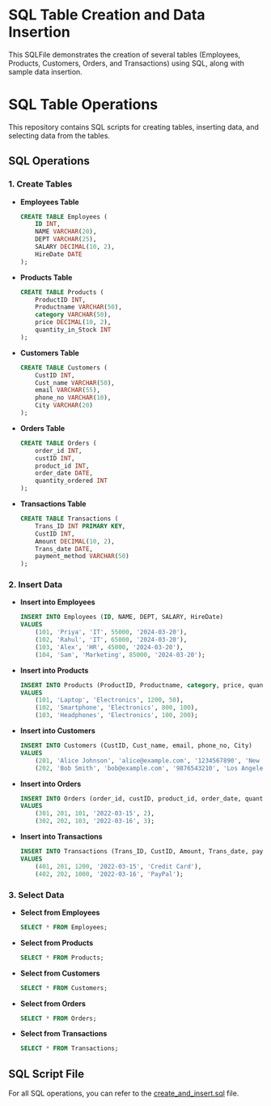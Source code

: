 # SQL Table Creation and Data Insertion

This SQLFile demonstrates the creation of several tables (Employees, Products, Customers, Orders, and Transactions) using SQL, along with sample data insertion.

# SQL Table Operations

This repository contains SQL scripts for creating tables, inserting data, and selecting data from the tables.

## SQL Operations

### 1. **Create Tables**

- **Employees Table**
    ```sql
    CREATE TABLE Employees (
        ID INT,
        NAME VARCHAR(20),
        DEPT VARCHAR(25),
        SALARY DECIMAL(10, 2),
        HireDate DATE
    );
    ```

- **Products Table**
    ```sql
    CREATE TABLE Products (
        ProductID INT,
        Productname VARCHAR(50),
        category VARCHAR(50),
        price DECIMAL(10, 2),
        quantity_in_Stock INT
    );
    ```

- **Customers Table**
    ```sql
    CREATE TABLE Customers (
        CustID INT,
        Cust_name VARCHAR(50),
        email VARCHAR(55),
        phone_no VARCHAR(10),
        City VARCHAR(20)
    );
    ```

- **Orders Table**
    ```sql
    CREATE TABLE Orders (
        order_id INT,
        custID INT,
        product_id INT,
        order_date DATE,
        quantity_ordered INT
    );
    ```

- **Transactions Table**
    ```sql
    CREATE TABLE Transactions (
        Trans_ID INT PRIMARY KEY,
        CustID INT,
        Amount DECIMAL(10, 2),
        Trans_date DATE,
        payment_method VARCHAR(50)
    );
    ```

### 2. **Insert Data**

- **Insert into Employees**
    ```sql
    INSERT INTO Employees (ID, NAME, DEPT, SALARY, HireDate)
    VALUES 
        (101, 'Priya', 'IT', 55000, '2024-03-20'),
        (102, 'Rahul', 'IT', 65000, '2024-03-20'),
        (103, 'Alex', 'HR', 45000, '2024-03-20'),
        (104, 'Sam', 'Marketing', 85000, '2024-03-20');
    ```

- **Insert into Products**
    ```sql
    INSERT INTO Products (ProductID, Productname, category, price, quantity_in_Stock)
    VALUES 
        (101, 'Laptop', 'Electronics', 1200, 50),
        (102, 'Smartphone', 'Electronics', 800, 100),
        (103, 'Headphones', 'Electronics', 100, 200);
    ```

- **Insert into Customers**
    ```sql
    INSERT INTO Customers (CustID, Cust_name, email, phone_no, City)
    VALUES 
        (201, 'Alice Johnson', 'alice@example.com', '1234567890', 'New York'),
        (202, 'Bob Smith', 'bob@example.com', '9876543210', 'Los Angeles');
    ```

- **Insert into Orders**
    ```sql
    INSERT INTO Orders (order_id, custID, product_id, order_date, quantity_ordered)
    VALUES 
        (301, 201, 101, '2022-03-15', 2),
        (302, 202, 103, '2022-03-16', 3);
    ```

- **Insert into Transactions**
    ```sql
    INSERT INTO Transactions (Trans_ID, CustID, Amount, Trans_date, payment_method)
    VALUES 
        (401, 201, 1200, '2022-03-15', 'Credit Card'),
        (402, 202, 1000, '2022-03-16', 'PayPal');
    ```

### 3. **Select Data**

- **Select from Employees**
    ```sql
    SELECT * FROM Employees;
    ```

- **Select from Products**
    ```sql
    SELECT * FROM Products;
    ```

- **Select from Customers**
    ```sql
    SELECT * FROM Customers;
    ```

- **Select from Orders**
    ```sql
    SELECT * FROM Orders;
    ```

- **Select from Transactions**
    ```sql
    SELECT * FROM Transactions;
    ```

## SQL Script File

For all SQL operations, you can refer to the [create_and_insert.sql](create_and_insert.sql) file.
